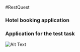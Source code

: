 #RestQuest
### Hotel booking application
### Application for the test task

![Alt Text](screencast.gif)